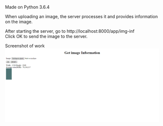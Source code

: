 Made on Python 3.6.4

When uploading an image, the server processes it and provides information on the image.

After starting the server, go to http://localhost:8000/app/img-inf                                 
Click OK to send the image to the server.
      
                                                                                                                  
          
Screenshot of work
![Image alt](https://github.com/SergiyShekera/Image_recognition_service/blob/master/screenshots/screenshot_1.png)
